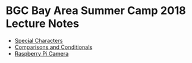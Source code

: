# BGC Bay Area Summer Camp 2018 Lecture Notes


- [Special Characters](http://tinyurl.com/bgcdallas2017L0)
- [Comparisons and Conditionals](http://tinyurl.com/bgcdallas2017L6)
- [Raspberry Pi Camera]()

